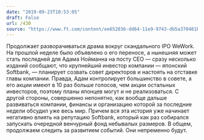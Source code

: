 ```yaml
---
date: "2019-09-23T10:53:05"
draft: False
url: /430
source: "https://www.ft.com/content/ee652036-dd64-11e9-9743-db5a370481bc"
---
```


Продолжает разворачиваться драма вокруг скандального IPO WeWork. На прошлой неделе было объявлено о его переносе, а нынешняя может стать последней для Адама Нойманна на посту CEO — сразу несколько изданий сообщают, что крупнейший инвестор компании — японский Softbank, — планирует созвать совет директоров и настоять на отставке главы компании. 
Правда, Адам контролирует большинство в совете, а его акции имеют в 10 раз больше голосов, чем акции остальных инвесторов, поэтому планы японцев могут и не реализоваться. С другой стороны, совершенно непонятно, как вообще дальше развиваться компании, финансы и организацию которой за последние недели обсудил уже весь мир. Причем вся эта история уже начинает негативно влиять на репутацию Softbank, который как раз собирался запускать очередной венчурный фонд небывалых размеров.
В общем, продолжаем следить за развитием событий. Они непременно будут.
